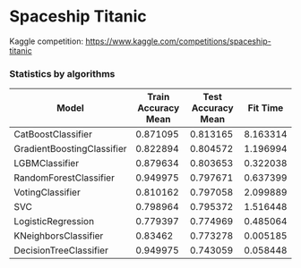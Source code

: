 # Spaceship Titanic

Kaggle competition: https://www.kaggle.com/competitions/spaceship-titanic

### Statistics by algorithms
Model |	Train Accuracy Mean |	Test Accuracy Mean |	Fit Time
| ------ | ------ | ------ | ------ | 
CatBoostClassifier |	0.871095 |	0.813165 |	8.163314
GradientBoostingClassifier |	0.822894 |	0.804572 |	1.196994
LGBMClassifier |	0.879634 |	0.803653 |	0.322038
RandomForestClassifier |	0.949975 |	0.797671 |	0.637399
VotingClassifier |	0.810162 |	0.797058 |	2.099889
SVC |	0.798964 |	0.795372 |	1.516448
LogisticRegression |	0.779397 |	0.774969 |	0.485064
KNeighborsClassifier |	0.83462 |	0.773278 |	0.005185
DecisionTreeClassifier |	0.949975 |	0.743059 |	0.058448